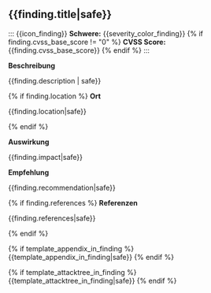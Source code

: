 
## {{finding.title|safe}}

::: {{icon_finding}}
**Schwere:** {{severity_color_finding}}
{% if finding.cvss_base_score != "0" %}
**CVSS Score:** {{finding.cvss_base_score}}
{% endif %}
:::

**Beschreibung**

{{finding.description | safe}}

{% if finding.location %}
**Ort**

{{finding.location|safe}}

{% endif %}

**Auswirkung**

{{finding.impact|safe}}

**Empfehlung**

{{finding.recommendation|safe}}

{% if finding.references %}
**Referenzen**

{{finding.references|safe}}

{% endif %}

{% if template_appendix_in_finding %}
{{template_appendix_in_finding|safe}}
{% endif %}

{% if template_attacktree_in_finding %}
{{template_attacktree_in_finding|safe}}
{% endif %}

